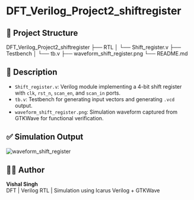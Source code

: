 # DFT_Verilog_Project2_shiftregister

## 📁 Project Structure
DFT_Verilog_Project2_shiftregister
├── RTL
│   └── Shift_register.v
├── Testbench
│   └── tb.v
├── waveform_shift_register.png
└── README.md
## 📄 Description

- `Shift_register.v`: Verilog module implementing a 4-bit shift register with `clk`, `rst_n`, `scan_en`, and `scan_in` ports.  
- `tb.v`: Testbench for generating input vectors and generating `.vcd` output.  
- `waveform_shift_register.png`: Simulation waveform captured from GTKWave for functional verification.

## ✅ Simulation Output

![waveform_shift_register](./waveform_shift_register.png)


## 👨‍💻 Author
**Vishal Singh**  
DFT | Verilog RTL | Simulation using Icarus Verilog + GTKWave
